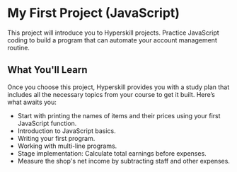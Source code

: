 # My First Project (JavaScript)

This project will introduce you to Hyperskill projects. Practice JavaScript coding to build a program that can automate your account management routine.

## What You'll Learn

Once you choose this project, Hyperskill provides you with a study plan that includes all the necessary topics from your course to get it built. Here’s what awaits you:

- Start with printing the names of items and their prices using your first JavaScript function.
- Introduction to JavaScript basics.
- Writing your first program.
- Working with multi-line programs.
- Stage implementation: Calculate total earnings before expenses.
- Measure the shop's net income by subtracting staff and other expenses.
